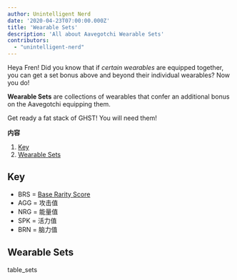 ```yaml
---
author: Unintelligent Nerd
date: '2020-04-23T07:00:00.000Z'
title: 'Wearable Sets'
description: 'All about Aavegotchi Wearable Sets'
contributors:
  - "unintelligent-nerd"
---
```


Heya Fren! Did you know that if *certain wearables* are equipped together, you can get a set bonus above and beyond their individual wearables? Now you do!

**Wearable Sets** are collections of wearables that confer an additional bonus on the Aavegotchi equipping them.

Get ready a fat stack of GHST! You will need them!

<div class="contentsBox">

**内容**

<ol>
<li><a href=#key>Key</a></li>
<li><a href=#wearable-sets>Wearable Sets</a></li>
</ol>

</div>

## Key

* BRS = [Base Rarity Score](/rarity-farming#base-rarity-score)
* AGG = 攻击值
* NRG = 能量值
* SPK = 活力值
* BRN = 脑力值

## Wearable Sets

table_sets

